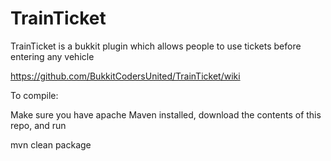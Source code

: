 TrainTicket
===========

TrainTicket is a bukkit plugin which allows people to use tickets before entering any vehicle

https://github.com/BukkitCodersUnited/TrainTicket/wiki

To compile:

Make sure you have apache Maven installed, download the contents of this repo, and run

mvn clean package

